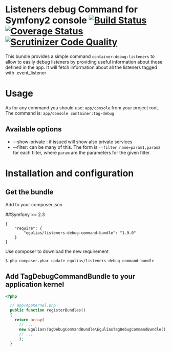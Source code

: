# Listeners debug Command for Symfony2 console [![Build Status](https://travis-ci.org/egulias/TagDebugCommandBundle.png?branch=master)](https://travis-ci.org/egulias/TagDebugCommandBundle) [![Coverage Status](https://coveralls.io/repos/egulias/TagDebugCommandBundle/badge.png?branch=master)](https://coveralls.io/r/egulias/TagDebugCommandBundle?branch=master)[![Scrutinizer Code Quality](https://scrutinizer-ci.com/g/egulias/TagDebugCommandBundle/badges/quality-score.png?b=master)](https://scrutinizer-ci.com/g/egulias/TagDebugCommandBundle/?branch=master)

This bundle provides a simple command `container:debug:listeners` to allow to easily debug listeners by
providing useful information about those defined in the app. It will fetch information about all the listeners
tagged with .event_listener

# Usage

As for any command you should use: `app/console` from your project root.
The command is:
`app/console container:tag-debug`

## Available options

* --show-private :  if issued will show also private services
* --filter:         can be many of this. The form is `--filter name=param1,param2` for each filter,
                    where `param` are the parameters for the given filter

# Installation and configuration

## Get the bundle
Add to your composer.json

##Symfony >= 2.3

```
{
    "require": {
        "egulias/listeners-debug-command-bundle": "1.9.0"
    }
}
```

Use composer to download the new requirement
``` 
$ php composer.phar update egulias/listeners-debug-command-bundle
```

## Add TagDebugCommandBundle to your application kernel

``` php
<?php

  // app/AppKernel.php
  public function registerBundles()
  {
    return array(
      // ...
      new Egulias\TagDebugCommandBundle\EguliasTagDebugCommandBundle(),
      // ...
      );
  }
```
